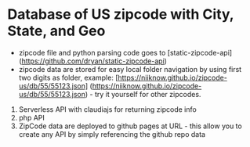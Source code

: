 # Database of US zipcode with City, State, and Geo

* zipcode file and python parsing code goes to [static-zipcode-api] (https://github.com/dryan/static-zipcode-api)
* zipcode data are stored for easy local folder navigation by using first two digits as folder, example: [https://niiknow.github.io/zipcode-us/db/55/55123.json] (https://niiknow.github.io/zipcode-us/db/55/55123.json) - try it yourself for other zipcodes.

1. Serverless API with claudiajs for returning zipcode info
2. php API
3. ZipCode data are deployed to github pages at URL - this allow you to create any API by simply referencing the github repo data